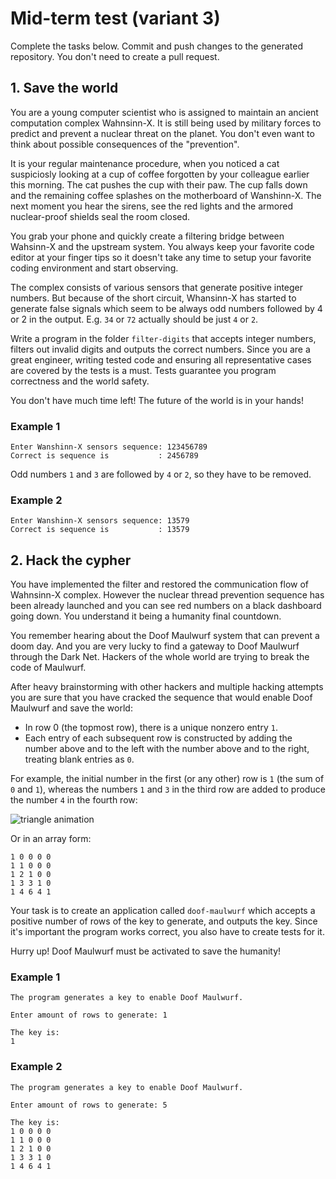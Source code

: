 # Mid-term test (variant 3)

Complete the tasks below. Commit and push changes to the generated repository.
You don't need to create a pull request.

## 1. Save the world

You are a young computer scientist who is assigned to maintain an ancient
computation complex Wahnsinn-X. It is still being used by military forces to
predict and prevent a nuclear threat on the planet. You don't even want to think
about possible consequences of the "prevention".

It is your regular maintenance procedure, when you noticed a cat suspiciosly
looking at a cup of coffee forgotten by your colleague earlier this morning. The
cat pushes the cup with their paw. The cup falls down and the remaining coffee
splashes on the motherboard of Wanshinn-X. The next moment you hear the sirens,
see the red lights and the armored nuclear-proof shields seal the room closed.

You grab your phone and quickly create a filtering bridge between Wahsinn-X and
the upstream system. You always keep your favorite code editor at your finger
tips so it doesn't take any time to setup your favorite coding environment and
start observing.

The complex consists of various sensors that generate positive integer numbers.
But because of the short circuit, Whansinn-X has started to generate false
signals which seem to be always odd numbers followed by 4 or 2 in the output.
E.g. `34` or `72` actually should be just `4` or `2`.

Write a program in the folder `filter-digits` that accepts integer numbers,
filters out invalid digits and outputs the correct numbers. Since you are a great
engineer, writing tested code and ensuring all representative cases are covered
by the tests is a must. Tests guarantee you program correctness and the world safety.

You don't have much time left! The future of the world is in your hands!

### Example 1

```
Enter Wanshinn-X sensors sequence: 123456789
Correct is sequence is           : 2456789
```

Odd numbers `1` and `3` are followed by `4` or `2`, so they have to be removed.

### Example 2

```
Enter Wanshinn-X sensors sequence: 13579
Correct is sequence is           : 13579
```

## 2. Hack the cypher

You have implemented the filter and restored the communication flow of
Wahnsinn-X complex. However the nuclear thread prevention sequence has been
already launched and you can see red numbers on a black dashboard going down.
You understand it being a humanity final countdown.

You remember hearing about the Doof Maulwurf system that can prevent a doom day.
And you are very lucky to find a gateway to Doof Maulwurf through the Dark Net.
Hackers of the whole world are trying to break the code of Maulwurf. 

After heavy brainstorming with other hackers and multiple hacking attempts you
are sure that you have cracked the sequence that would enable Doof Maulwurf and
save the world:

- In row 0 (the topmost row), there is a unique nonzero entry `1`.
- Each entry of each subsequent row is constructed by adding the number above
  and to the left with the number above and to the right, treating blank entries
  as `0`.
  
For example, the initial number in the first (or any other) row is `1` (the sum
of `0` and `1`), whereas the numbers `1` and `3` in the third row are added to
produce the number `4` in the fourth row:

![triangle animation](https://upload.wikimedia.org/wikipedia/commons/0/0d/PascalTriangleAnimated2.gif)

Or in an array form:
```
1 0 0 0 0
1 1 0 0 0
1 2 1 0 0
1 3 3 1 0
1 4 6 4 1
```

Your task is to create an application called `doof-maulwurf` which accepts a
positive number of rows of the key to generate, and outputs the key. Since it's
important the program works correct, you also have to create tests for it.

Hurry up! Doof Maulwurf must be activated to save the humanity!

### Example 1

```
The program generates a key to enable Doof Maulwurf.

Enter amount of rows to generate: 1

The key is:
1
```

### Example 2

```
The program generates a key to enable Doof Maulwurf.

Enter amount of rows to generate: 5

The key is:
1 0 0 0 0
1 1 0 0 0
1 2 1 0 0
1 3 3 1 0
1 4 6 4 1
```
